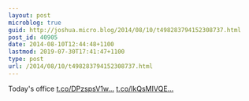 ```yaml
---
layout: post
microblog: true
guid: http://joshua.micro.blog/2014/08/10/t498283794152308737.html
post_id: 40905
date: 2014-08-10T12:44:48+1100
lastmod: 2019-07-30T17:41:47+1100
type: post
url: /2014/08/10/t498283794152308737.html
---
```

Today's office [t.co/DPzspsV1w...](http://t.co/DPzspsV1wh) [t.co/IkQsMIVQE...](http://t.co/IkQsMIVQED)
